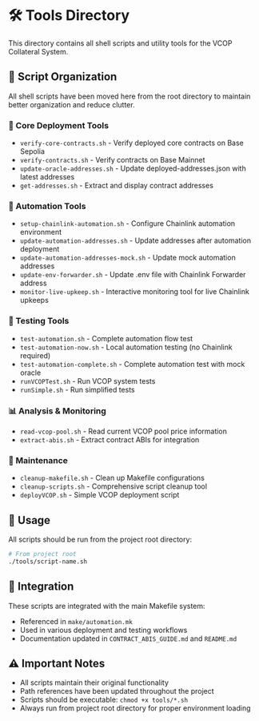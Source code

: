 # 🛠️ Tools Directory

This directory contains all shell scripts and utility tools for the VCOP Collateral System.

## 📁 Script Organization

All shell scripts have been moved here from the root directory to maintain better organization and reduce clutter.

### 🔧 Core Deployment Tools
- `verify-core-contracts.sh` - Verify deployed core contracts on Base Sepolia
- `verify-contracts.sh` - Verify contracts on Base Mainnet
- `update-oracle-addresses.sh` - Update deployed-addresses.json with latest addresses
- `get-addresses.sh` - Extract and display contract addresses

### 🤖 Automation Tools
- `setup-chainlink-automation.sh` - Configure Chainlink automation environment
- `update-automation-addresses.sh` - Update addresses after automation deployment
- `update-automation-addresses-mock.sh` - Update mock automation addresses
- `update-env-forwarder.sh` - Update .env file with Chainlink Forwarder address
- `monitor-live-upkeep.sh` - Interactive monitoring tool for live Chainlink upkeeps

### 🧪 Testing Tools
- `test-automation.sh` - Complete automation flow test
- `test-automation-now.sh` - Local automation testing (no Chainlink required)
- `test-automation-complete.sh` - Complete automation test with mock oracle
- `runVCOPTest.sh` - Run VCOP system tests
- `runSimple.sh` - Run simplified tests

### 📊 Analysis & Monitoring
- `read-vcop-pool.sh` - Read current VCOP pool price information
- `extract-abis.sh` - Extract contract ABIs for integration

### 🧹 Maintenance
- `cleanup-makefile.sh` - Clean up Makefile configurations
- `cleanup-scripts.sh` - Comprehensive script cleanup tool
- `deployVCOP.sh` - Simple VCOP deployment script

## 🚀 Usage

All scripts should be run from the project root directory:

```bash
# From project root
./tools/script-name.sh
```

## 📝 Integration

These scripts are integrated with the main Makefile system:
- Referenced in `make/automation.mk`
- Used in various deployment and testing workflows
- Documentation updated in `CONTRACT_ABIS_GUIDE.md` and `README.md`

## ⚠️ Important Notes

- All scripts maintain their original functionality
- Path references have been updated throughout the project
- Scripts should be executable: `chmod +x tools/*.sh`
- Always run from project root directory for proper environment loading 